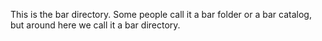This is the bar directory. Some people call it a bar folder or a bar catalog, but around here we call it a bar directory.
